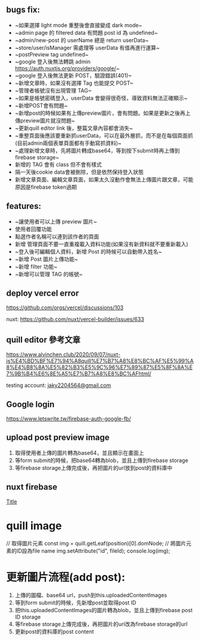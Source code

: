 ## bugs fix:

-   ~如果選擇 light mode 重整後會直接變成 dark mode~
-   ~admin page 的 filtered data 有問題 post id 為 undefined~
-   ~admin/new-post 的 userName 總是 return userData~
-   ~store/user/isManager 需處理等 userData 有值再進行運算~
-   ~postPreview tag undefined~
-   ~google 登入後無法轉跳 admin https://auth.nuxtjs.org/providers/google/~
-   ~google 登入後無法更新 POST，驗證錯誤(401)~
-   ~新增文章時，如果沒有選擇 Tag 也能提交 POST~
-   ~管理者帳號沒有出現管理 TAG~
-   ~如果是帳號密碼登入，userData 會變得很奇怪，導致資料無法正確顯示~
-  ~新增POST會有問題~
-   ~新增post的時候如果有上傳preview圖片，會有問題。如果是更新之後再上傳preview圖片就沒問題~
-  ~更新quill editor link 後，整篇文章內容都會消失~
-   ~重整頁面後應該要重新抓userData，可以在最外層抓，而不是在每個頁面抓(目前admin兩個表單頁面都有手動寫抓資料)~
-   ~處理新增文章時，先將圖片轉成base64，等到按下submit時再上傳到firebase storage~
-   新增的 TAG 會有 class 但不會有樣式
-   隔一天後cookie data會被刪除，但是依然保持登入狀態
-   新增文章頁面、編輯文章頁面，如果太久沒動作會無法上傳圖片跟文章，可能原因是firebase token過期


## features:
-   ~讓使用者可以上傳 preview 圖片~
-   使用者回覆功能
-   點選作者名稱可以連到該作者的頁面
-   新增 管理頁面不要一直重複載入資料功能(如果沒有新資料就不要重新載入)
-   ~登入後可編輯個人資料，新增 Post 的時候可以自動帶入姓名~
-   ~新增 Post 圖片上傳功能~
-   ~新增 filter 功能~
-   ~新增可以管理 TAG 的帳號~

## deploy vercel error

https://github.com/orgs/vercel/discussions/103

nuxt:
https://github.com/nuxt/vercel-builder/issues/633

## quill editor 參考文章

https://www.alvinchen.club/2020/09/07/nuxt-js%E4%BD%BF%E7%94%A8quill%E7%B7%A8%E8%BC%AF%E5%99%A8%E4%B8%8A%E5%82%B3%E5%9C%96%E7%89%87%E5%8F%8A%E7%9B%B4%E6%8E%A5%E7%B7%A8%E8%BC%AFhtml/

testing account: jaky2204564@gmail.com

## Google login
https://www.letswrite.tw/firebase-auth-google-fb/


## upload post preview image
1. 取得使用者上傳的圖片轉為base64，並且顯示在畫面上
2. 等form submit的時候，把base64轉為blob，並且上傳到firebase storage
3. 等firebase storage上傳完成後，再把圖片的url放到post的資料庫中

## nuxt firebase
[Title](https://firebase.nuxtjs.org/guide/usage.html)


# quill image
// 取得圖片元素
const img = quill.getLeaf(position)[0].domNode;
// 將圖片元素的ID設為file name
img.setAttribute("id", fileId);
console.log(img);

# 更新圖片流程(add post):
1. 上傳的圖檔、base64 url，push到this.uploadedContentImages
2. 等到form submit的時候，先新增post並取得post ID
3. 把this.uploadedContentImages的圖片轉為blob，並且上傳到firebase post ID storage
4. 等firebase storage上傳完成後，再把圖片的url改為firebase storage的url
5. 更新post的資料庫的post content
